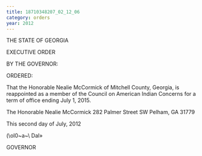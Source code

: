 ```yaml
---
title: 18710348207_02_12_06
category: orders
year: 2012
---
```

 

THE STATE OF GEORGIA

EXECUTIVE ORDER

BY THE GOVERNOR:

ORDERED:

That the Honorable Nealie McCormick of Mitchell County,
Georgia, is reappointed as a member of the Council on American
Indian Concerns for a term of office ending July 1, 2015.

The Honorable Nealie McCormick
282 Palmer Street SW
Pelham, GA 31779

This second day of July, 2012

(\oI0~a~\ Dal»

GOVERNOR

